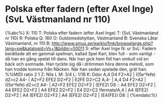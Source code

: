 # Polska efter fadern (efter Axel Inge) (SvL Västmanland nr 110)

{%abc%}
X: 110
T: Polska efter fadern (efter Axel Inge)
T: (SvL Västmanland nr 110)
R: Polska
Q: 160
O: Guldsmedshyttan, Västmanland
B: Svenska Låtar Västmanland, nr 110
B: http://www.smus.se/earkiv/fmk/browselarge.php?lang=sw&katalogid=Vs+1&bildnr=00011
S: efter Axel Inge
N: ur SvL: Fadern berättade att en gammal spelman, kallad Spel Karl, blev full - som vanligt - då han en gång spelat till dans. När han gick hem föll han omkull vid en bäck och somnade. Han tyckte sig då i drömmen höra denna melodi, som han trodde komma från Näcken. När han sedan spelade den, grät han.
%%MIDI ratio 2 1
Z: Nils L
M: 3/4
L: 1/16
K: Ddor
A,4 D4 F2>A2 | ((5e^fefe) d2>c2 A4- | A2>F2  EFE2 D2>F2 | E2FE D2>C2 A,4- |
A,4 D4 F2>A2 | ((5e^fefe) d2>c2 A4- | A2>F2  EFE2 D2>F2 | (EFE2) D8 ::
A4 EFE2 D2>F2 | A4 EFE2 D2>F2 | A4 EFE2 D2>F2 | E4 D2>C2 !fermata!A,4 | 
A4 (EFE2) D2>F2 | A4 (EFE2) D2>F2 | A4 (EFE2) D2>F2 | (E4{FE}) D8 :|
{%endabc%}

